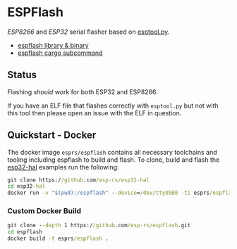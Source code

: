# ESPFlash

_ESP8266_ and _ESP32_ serial flasher based on [esptool.py](https://github.com/espressif/esptool).

* [espflash library & binary](https://github.com/icewind1991/espflash/tree/master/espflash)
* [espflash cargo subcommand](https://github.com/icewind1991/espflash/tree/master/cargo-espflash)

## Status

Flashing _should_ work for both ESP32 and ESP8266.

If you have an ELF file that flashes correctly with `esptool.py` but not with this tool then please open an issue with the ELF in question.

## Quickstart - Docker

The docker image `esprs/espflash` contains all necessary toolchains and tooling including espflash to build and flash.
To clone, build and flash the [esp32-hal](https://github.com/esp-rs/esp32-hal) examples run the following:

```cmd
git clone https://github.com/esp-rs/esp32-hal
cd esp32-hal
docker run -v "$(pwd):/espflash" --device=/dev/ttyUSB0 -ti esprs/espflash --release --tool=cargo --example=blinky /dev/ttyUSB0
```

### Custom Docker Build

```cmd
git clone --depth 1 https://github.com/esp-rs/espflash.git
cd espflash
docker build -t esprs/espflash .
```
